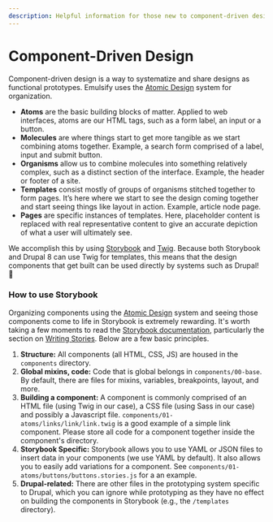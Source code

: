 ```yaml
---
description: Helpful information for those new to component-driven design
---
```


# Component-Driven Design

Component-driven design is a way to systematize and share designs as functional prototypes. Emulsify uses the [Atomic Design](http://bradfrost.com/blog/post/atomic-web-design/) system for organization.

* **Atoms** are the basic building blocks of matter. Applied to web interfaces, atoms are our HTML tags, such as a form label, an input or a button.
* **Molecules** are where things start to get more tangible as we start combining atoms together. Example, a search form comprised of a label, input and submit button.
* **Organisms** allow us to combine molecules into something relatively complex, such as a distinct section of the interface. Example, the header or footer of a site.
* **Templates** consist mostly of groups of organisms stitched together to form pages. It’s here where we start to see the design coming together and start seeing things like layout in action. Example, article node page.
* **Pages** are specific instances of templates. Here, placeholder content is replaced with real representative content to give an accurate depiction of what a user will ultimately see.

We accomplish this by using [Storybook](https://storybook.js.org/) and [Twig](https://twig.symfony.com/). Because both Storybook and Drupal 8 can use Twig for templates, this means that the design components that get built can be used directly by systems such as Drupal! 🎉

### How to use Storybook

Organizing components using the [Atomic Design](http://bradfrost.com/blog/post/atomic-web-design/) system and seeing those components come to life in Storybook is extremely rewarding. It's worth taking a few moments to read the [Storybook documentation](https://storybook.js.org/docs/basics/introduction/), particularly the section on [Writing Stories](https://storybook.js.org/docs/basics/writing-stories/). Below are a few basic principles.

1. **Structure:** All components \(all HTML, CSS, JS\) are housed in the `components` directory.
2. **Global mixins, code:** Code that is global belongs in `components/00-base`. By default, there are files for mixins, variables, breakpoints, layout, and more.
3. **Building a component:** A component is commonly comprised of an HTML file \(using Twig in our case\), a CSS file \(using Sass in our case\) and possibly a Javascript file. `components/01-atoms/links/link/link.twig` is a good example of a simple link component. Please store all code for a component together inside the component's directory.
4. **Storybook Specific:** Storybook allows you to use YAML or JSON files to insert data in your components \(we use YAML by default\). It also allows you to easily add variations for a component. See `components/01-atoms/buttons/buttons.stories.js` for a an example.
5. **Drupal-related:** There are other files in the prototyping system specific to Drupal, which you can ignore while prototyping as they have no effect on building the components in Storybook \(e.g., the `/templates` directory\).


